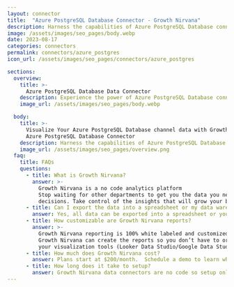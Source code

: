 ```yaml
---
layout: connector
title:  "Azure PostgreSQL Database Connector - Growth Nirvana"
description: Harness the capabilities of Azure PostgreSQL Database connector to elevate your database management experience. Boost performance, ensure secure data storage, and optimize application development with ease.
image: /assets/images/seo_pages/body.webp
date: 2023-08-17
categories: connectors
permalink: connectors/azure_postgres
icon_url: /assets/images/seo_pages/connectors/azure_postgres

sections:
  overview:
    title: >-
      Azure PostgreSQL Database Data Connector
    description: Experience the power of Azure PostgreSQL Database connector. Seamlessly manage your relational databases with ease. Leverage the robust features and scalability of Azure to optimize your database operations, ensure data integrity, and streamline your application development.
    image_url: /assets/images/seo_pages/body.webp

  body:
    title: >-
      Visualize Your Azure PostgreSQL Database channel data with Growth Nirvana's
      Azure PostgreSQL Database Connector
    description: Harness the capabilities of Azure PostgreSQL Database connector to elevate your database management experience. Boost performance, ensure secure data storage, and optimize application development with ease.
    image_url: /assets/images/seo_pages/overview.png
  faq:
    title: FAQs
    questions:
      - title: What is Growth Nirvana?
        answer: >-
          Growth Nirvana is a no code analytics platform 
          Stop waiting for other departments to get you the data you need to make critical business 
          decisions. Take control of the insights that will grow your business.
      - title: Can I export the data into a spreadsheet or my data warehouse?
        answer: Yes, all data can be exported into a spreadsheet or your data warehouse (Google BigQuery, AWS, Snowflake, Azure, etc)
      - title: How customizable are Growth Nirvana reports?
        answer: >-
          Growth Nirvana reporting is 100% white labeled and customized to your specifications.
          Growth Nirvana can create the reports so you don’t have to or you can connect
          your visualization tools (Looker Data Studio/Google Data Studio, Tableau, PowerBI, etc) to Growth Nirvana.
      - title: How much does Growth Nirvana cost?
        answer: Plans start at $200/month.  Schedule a demo to learn what plan is best for you.
      - title: How long does it take to setup?
        answer: Growth Nirvana data connectors are no code so setup only requires a few clicks.
---
```

